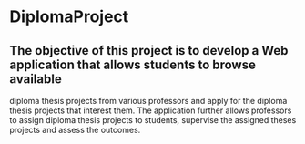 # DiplomaProject
## The objective of this project is to develop a Web application that allows students to browse available
diploma thesis projects from various professors and apply for the diploma thesis projects that interest 
them. The application further allows professors to assign diploma thesis projects to students, supervise 
the assigned theses projects and assess the outcomes. 
